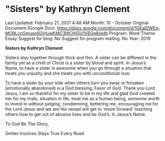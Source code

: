 # "Sisters" by Kathryn Clement

Last Updated: February 21, 2021 4:48 AM
Month: 10 - October
Original Document (Google Doc): https://docs.google.com/document/d/1GEalDWEq-MO9LcnGmuon82jHuwKMC3l9CHjGU1VEGe8/edit
Program: Word Theme Essay
Suggest for blog: No
Suggest for program mailing: No
Year: 2019

**Sisters by Kathryn Clement**

Sisters stay together through thick and thin. A sister can be different in the family yet as a child of Christ is a sister by blood and spirit. In Jesus’s Name, to have a sister is awesome when you go through a situation that treats you unjustly and she treats you with unconditional love.

To have a sister by your side when others turn you away or forsaken (emotionally abandoned) is a God blessing, Favor of God. Thank you Lord Jesus, I am so thankful for my sister to be in my life and glad God created her for my trials, situation in life, treat me as a human being, someone worth to invest in without judging, condemning, bettering me, encouraging me for the Lord Jesus and we are His vessel will get to ‘move forward’ teaching others how to get out of abusive lives and be God’s. In Jesus’s Name.

To God Be The Glory,

Smiles Involves Stays True Every Road